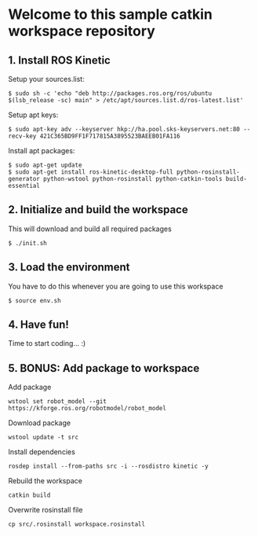 # Welcome to this sample catkin workspace repository

## 1. Install ROS Kinetic

Setup your sources.list:


```
$ sudo sh -c 'echo "deb http://packages.ros.org/ros/ubuntu $(lsb_release -sc) main" > /etc/apt/sources.list.d/ros-latest.list'

```

Setup apt keys:


```
$ sudo apt-key adv --keyserver hkp://ha.pool.sks-keyservers.net:80 --recv-key 421C365BD9FF1F717815A3895523BAEEB01FA116
```

Install apt packages:


```
$ sudo apt-get update
$ sudo apt-get install ros-kinetic-desktop-full python-rosinstall-generator python-wstool python-rosinstall python-catkin-tools build-essential
```

## 2. Initialize and build the workspace

This will download and build all required packages

```
$ ./init.sh
```

## 3. Load the environment

You have to do this whenever you are going to use this workspace

```
$ source env.sh
```

## 4. Have fun!

Time to start coding... :)

## 5. BONUS: Add package to workspace

Add package

```
wstool set robot_model --git https://kforge.ros.org/robotmodel/robot_model
```

Download package

```
wstool update -t src
```

Install dependencies
```
rosdep install --from-paths src -i --rosdistro kinetic -y
```

Rebuild the workspace

```
catkin build
```

Overwrite rosinstall file

```
cp src/.rosinstall workspace.rosinstall
```
